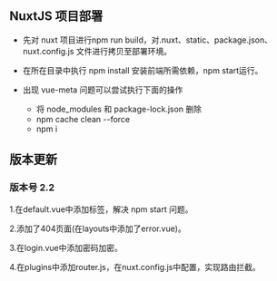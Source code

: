 ## NuxtJS 项目部署

- 先对 nuxt 项目进行npm run build，对.nuxt、static、package.json、nuxt.config.js 文件进行拷贝至部署环境。 
  

- 在所在目录中执行 npm install 安装前端所需依赖，npm start运行。


- 出现 vue-meta 问题可以尝试执行下面的操作
  
  - 将 node_modules 和 package-lock.json 删除
  - npm cache clean --force
  - npm i
  
## 版本更新

### 版本号 2.2
1.在default.vue中添加<client-only>标签，解决 npm start 问题。

2.添加了404页面(在layouts中添加了error.vue)。

3.在login.vue中添加密码加密。

4.在plugins中添加router.js，在nuxt.config.js中配置，实现路由拦截。

